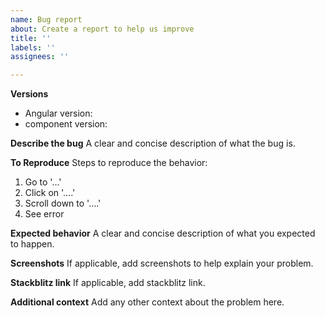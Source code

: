 ```yaml
---
name: Bug report
about: Create a report to help us improve
title: ''
labels: ''
assignees: ''

---
```


**Versions**
* Angular version: 
* component version:

**Describe the bug**
A clear and concise description of what the bug is.

**To Reproduce**
Steps to reproduce the behavior:
1. Go to '...'
2. Click on '....'
3. Scroll down to '....'
4. See error

**Expected behavior**
A clear and concise description of what you expected to happen.

**Screenshots**
If applicable, add screenshots to help explain your problem.

**Stackblitz link**
If applicable, add stackblitz link.

**Additional context**
Add any other context about the problem here.
